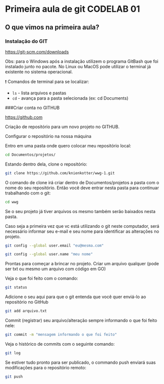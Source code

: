 # Primeira aula de git CODELAB 01

## O que vimos na primeira aula?

### Instalação do GIT

https://git-scm.com/downloads

Obs: para o Windows após a instalação utilizem o programa GitBash que foi instalado junto no pacote. No Linux ou MacOS pode utilizar o terminal já existente no sistema operacional.

❗️ Comandos de terminal para se localizar:

-  `ls` - lista arquivos e pastas
-  `cd` - avança para a pasta selecionada (ex: cd Documents)

###Criar conta no GITHUB

https://github.com

Criação de repositório para um novo projeto no GITHUB.

Configurar o repositório na nossa máquina

Entro em uma pasta onde quero colocar meu repositório local:

```bash
cd Documentos/projetos/
```

Estando dentro dela, clone o repositório:

```bash
git clone https://github.com/knienkotter/wwg-1.git
```

O comando de clone irá criar dentro de Documentos/projetos a pasta com o nome do seu repositório. Então você deve entrar nesta pasta para continuar trabalhando com o git:

```bash
cd wwg
```

Se o seu projeto já tiver arquivos os mesmo também serão baixados nesta pasta.

Caso seja a primeira vez que vc está utilizando o git neste computador, será necessário informar seu e-mail e seu nome para identificar as alterações no projeto.

```bash
git config --global user.email "eu@mesma.com"

git config --global user.name "meu nome"
```


Prontas para começar a brincar no projeto. Criar um arquivo qualquer (pode ser txt ou mesmo um arquivo com código em GO)

Veja o que foi feito com o comando:

```bash
git status
```

Adicione o seu aqui para que o git entenda que você quer enviá-lo ao repositório no GitHub

```bash
git add arquivo.txt
```

Commit (registrar) seu arquivo/alteração sempre informando o que foi feito nele:

```bash
git commit -m "mensagem informando o que foi feito"
```

Veja o histórico de commits com o seguinte comando:

```bash
git log
```

Se estiver tudo pronto para ser publicado, o commando push enviará suas modificações para o repositório remoto:

```bash
git push
```

